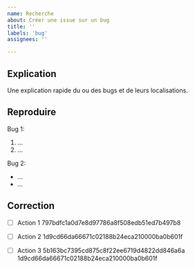 ```yaml
---
name: Recherche
about: Créer une issue sur un bug
title: ''
labels: 'bug'
assignees: ''

---
```

## Explication

Une explication rapide du ou des bugs et de leurs localisations.

## Reproduire

Bug 1:

1. ...
2. ...

Bug 2:

- ...
- ...

## Correction

- [ ] Action 1 797bdfc1a0d7e8d97786a8f508edb51ed7b497b8
- [ ] Action 2 1d9cd66da66671c02188b24eca210000ba0b601f
- [ ] Action 3 5b163bc7395cd875c8f22ee6719d4822dd846a6a 1d9cd66da66671c02188b24eca210000ba0b601f

